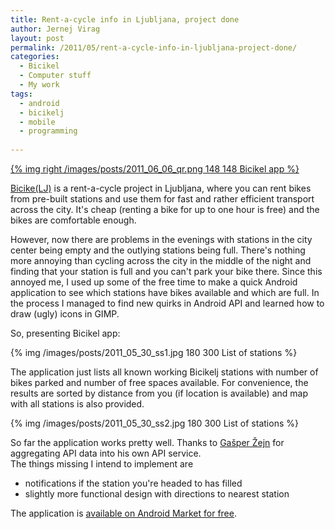 ```yaml
---
title: Rent-a-cycle info in Ljubljana, project done
author: Jernej Virag
layout: post
permalink: /2011/05/rent-a-cycle-info-in-ljubljana-project-done/
categories:
  - Bicikel
  - Computer stuff
  - My work
tags:
  - android
  - bicikelj
  - mobile
  - programming
  
---
```


[{% img right /images/posts/2011_06_06_qr.png 148 148 Bicikel app %}][1]

[Bicike(LJ)][2] is a rent-a-cycle project in Ljubljana, where you can rent bikes from pre-built stations and use them for fast and rather efficient transport across the city. It's cheap (renting a bike for up to one hour is free) and the bikes are comfortable enough.

However, now there are problems in the evenings with stations in the city center being empty and the outlying stations being full. There's nothing more annoying than cycling across the city in the middle of the night and finding that your station is full and you can't park your bike there. Since this annoyed me, I used up some of the free time to make a quick Android application to see which stations have bikes available and which are full. In the process I managed to find new quirks in Android API and learned how to draw (ugly) icons in GIMP.

So, presenting Bicikel app:

{% img /images/posts/2011_05_30_ss1.jpg 180 300 List of stations %}

The application just lists all known working Bicikelj stations with number of bikes parked and number of free spaces available. For convenience, the results are sorted by distance from you (if location is available) and map with all stations is also provided.

{% img /images/posts/2011_05_30_ss2.jpg 180 300 List of stations %}

So far the application works pretty well. Thanks to [Gašper Žejn][3] for aggregating API data into his own API service.  
The things missing I intend to implement are

*   notifications if the station you're headed to has filled
*   slightly more functional design with directions to nearest station

The application is [available on Android Market for free][1].

 [1]: http://market.android.com/details?id=si.virag.bicikelj
 [2]: http://www.bicikelj.si/
 [3]: http://www.kiberpipa.org/~hruske/blog/?p=612